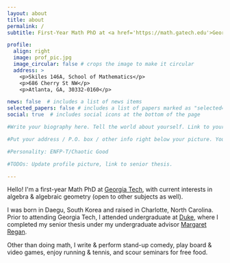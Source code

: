 ```yaml
---
layout: about
title: about
permalink: /
subtitle: First-Year Math PhD at <a href='https://math.gatech.edu'>Georgia Tech</a>. He/Him/His. 

profile:
  align: right
  image: prof_pic.jpg
  image_circular: false # crops the image to make it circular
  address: > 
    <p>Skiles 146A, School of Mathematics</p>
    <p>686 Cherry St NW</p>
    <p>Atlanta, GA, 30332-0160</p>

news: false  # includes a list of news items
selected_papers: false # includes a list of papers marked as "selected={true}"
social: true  # includes social icons at the bottom of the page

#Write your biography here. Tell the world about yourself. Link to your favorite [subreddit](http://reddit.com). You can put a picture in, too. The code is already in, just name your picture `prof_pic.jpg` and put it in the `img/` folder.

#Put your address / P.O. box / other info right below your picture. You can also disable any these elements by editing `profile` property of the YAML header of your `_pages/about.md`. Edit `_bibliography/papers.bib` and Jekyll will render your [publications page](/al-folio/publications/) automatically.

#Personality: ENFP-T/Chaotic Good

#TODOs: Update profile picture, link to senior thesis.

---
```


Hello! I'm a first-year Math PhD at [Georgia Tech](https://math.gatech.edu), with current interests in algebra & algebraic geometry (open to other subjects as well). 

I was born in Daegu, South Korea and raised in Charlotte, North Carolina. Prior to attending Georgia Tech, I attended undergraduate at [Duke](https://duke.edu), where I completed my senior thesis under my undergraduate advisor [Margaret Regan](https://margaretregan.com).

Other than doing math, I write & perform stand-up comedy, play board & video games, enjoy running & tennis, and scour seminars for free food.